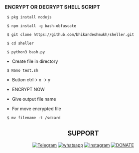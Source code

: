 ### ENCRYPT OR DECRYPT SHELL SCRIPT  

```
 $ pkg install nodejs
 
 $ npm install -g bash-obfuscate 
 
 $ git clone https://github.com/bhikandeshmukh/sheller.git
 
 $ cd sheller  
 
 $ python3 bash.py   
```

* Create file in directory  

```
 $ Nano test.sh  
```

* Button ctrl-> x -> y 

* ENCRYPT NOW  

* Give output file name 

* For move encrypted file 
```
 $ mv filename -t /sdcard  
```
<h2 align="center">SUPPORT</h2>
<p align="center">
<a href="https://t.me/dev_aladdin"><img title="Telegram" src="https://img.shields.io/badge/Telegram-black?style=for-the-badge&logo=Telegram"></a>
<a href="https://wa.me/918600525401"><img title="whatsapp" src="https://img.shields.io/badge/WHATSAPP-%2325D366.svg?&style=for-the-badge&logo=whatsapp&logoColor=white"></a>
<a href="https://www.instagram.com/bhikan_deshmukh/"><img title="Instagram" src="https://img.shields.io/badge/instagram-%23E4405F.svg?&style=for-the-badge&logo=instagram&logoColor=white"></a>
<a href="https://www.instamojo.com/@deepanshunarwal/"><img title="DONATE" src="https://img.shields.io/badge/DONATE-lightgrey?style=for-the-badge&logo=Google-pay"></a>
</p>
